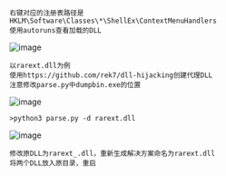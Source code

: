 	右键对应的注册表路径是
	HKLM\Software\Classes\*\ShellEx\ContextMenuHandlers
	使用autoruns查看加载的DLL
![image](https://raw.githubusercontent.com/xiaoy-sec/Pentest_Note/master/img/474.png)

	以rarext.dll为例
	使用https://github.com/rek7/dll-hijacking创建代理DLL
	注意修改parse.py中dumpbin.exe的位置
![image](https://raw.githubusercontent.com/xiaoy-sec/Pentest_Note/master/img/475.png)

	>python3 parse.py -d rarext.dll
![image](https://raw.githubusercontent.com/xiaoy-sec/Pentest_Note/master/img/476.png)

	修改原DLL为rarext_.dll，重新生成解决方案命名为rarext.dll
	将两个DLL放入原目录，重启